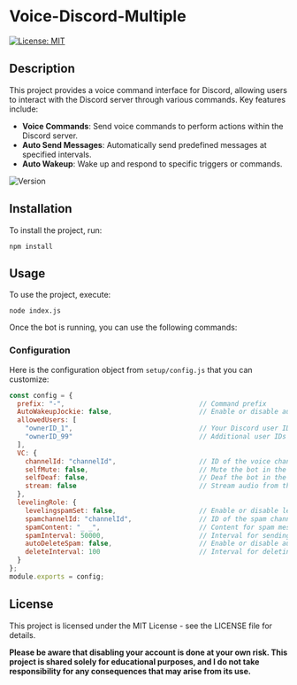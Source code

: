 # Voice-Discord-Multiple 
[![License: MIT](https://img.shields.io/badge/License-MIT-yellow.svg)](LICENSE)  <!-- Badge for license -->

## Description
This project provides a voice command interface for Discord, allowing users to interact with the Discord server through various commands. Key features include:

- **Voice Commands**: Send voice commands to perform actions within the Discord server.
- **Auto Send Messages**: Automatically send predefined messages at specified intervals.
- **Auto Wakeup**: Wake up and respond to specific triggers or commands.

![Version](https://img.shields.io/badge/version-1.0.0-blue.svg)  <!-- Badge for version -->

## Installation
To install the project, run:
```
npm install
```

## Usage
To use the project, execute:
```
node index.js
```
Once the bot is running, you can use the following commands:

### Configuration
Here is the configuration object from `setup/config.js` that you can customize:

```javascript
const config = {
  prefix: "-",                                  // Command prefix
  AutoWakeupJockie: false,                      // Enable or disable auto wakeup functionality
  allowedUsers: [
    "ownerID_1",                                // Your Discord user ID 
    "ownerID_99"                                // Additional user IDs
  ],
  VC: {
    channelId: "channelId",                     // ID of the voice channel
    selfMute: false,                            // Mute the bot in the voice channel
    selfDeaf: false,                            // Deaf the bot in the voice channel
    stream: false                               // Stream audio from the voice channel
  },
  levelingRole: {
    levelingspamSet: false,                     // Enable or disable leveling spam
    spamchannelId: "channelId",                 // ID of the spam channel
    spamContent: "_ _",                         // Content for spam messages 
    spamInterval: 50000,                        // Interval for sending spam messages (in milliseconds)
    autoDeleteSpam: false,                      // Enable or disable auto deletion of spam messages
    deleteInterval: 100                         // Interval for deleting spam messages (in milliseconds)
  }
};
module.exports = config;
```

## License
This project is licensed under the MIT License - see the LICENSE file for details.

**Please be aware that disabling your account is done at your own risk. This project is shared solely for educational purposes, and I do not take responsibility for any consequences that may arise from its use.**
